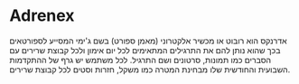 # Adrenex
אדרנקס הוא רובוט או מכשיר אלקטרוני (מאמן ספורט) בשם ג'ימי המסייע לספורטאים בכך שהוא נותן להם את התרגילים המתאימים לכל יום אימון ולכל קבוצת שרירים עם הסברים כמו תמונות, סרטונים ושם התרגיל. לכל משתמש יש גרף של ההתקדמות השבועית והחודשית שלו מבחינת המטרה כמו משקל, חזרות וסטים לכל קבוצת שרירים.
